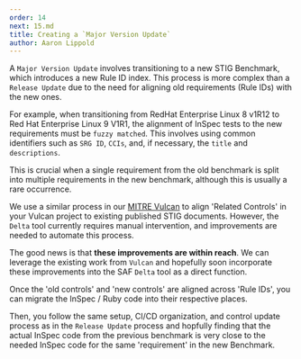 ```yaml
---
order: 14
next: 15.md
title: Creating a `Major Version Update`
author: Aaron Lippold
---
```


A `Major Version Update` involves transitioning to a new STIG Benchmark, which introduces a new Rule ID index. This process is more complex than a `Release Update` due to the need for aligning old requirements (Rule IDs) with the new ones.

For example, when transitioning from RedHat Enterprise Linux 8 v1R12 to Red Hat Enterprise Linux 9 V1R1, the alignment of InSpec tests to the new requirements must be `fuzzy matched`. This involves using common identifiers such as `SRG ID`, `CCIs`, and, if necessary, the `title` and `descriptions`.

This is crucial when a single requirement from the old benchmark is split into multiple requirements in the new benchmark, although this is usually a rare occurrence.

We use a similar process in our [MITRE Vulcan](https://vulcan.mitre.org) to align 'Related Controls' in your Vulcan project to existing published STIG documents. However, the `Delta` tool currently requires manual intervention, and improvements are needed to automate this process.

The good news is that **these improvements are within reach**. We can leverage the existing work from `Vulcan` and hopefully soon incorporate these improvements into the SAF `Delta` tool as a direct function.

Once the 'old controls' and 'new controls' are aligned across 'Rule IDs', you can migrate the InSpec / Ruby code into their respective places.

Then, you follow the same setup, CI/CD organization, and control update process as in the `Release Update` process and hopfully finding that the actual InSpec code from the previous benchmark is very close to the needed InSpec code for the same 'requirement' in the new Benchmark.
